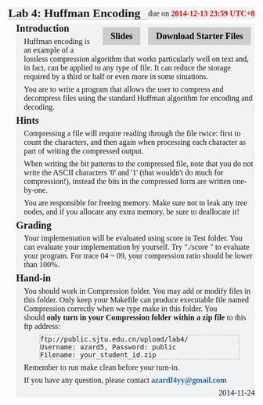 
<h3 style="padding: 0px; margin: 24px 0px 8px; font-size: 24px; line-height: 24px; border-bottom-width: 1px; border-bottom-style: solid; border-bottom-color: rgb(170, 170, 170); font-family: 'Heiti SC', 黑体-简, 'MS Yahei', 微软雅黑, STXihei, 华文细黑, 'WenQuanYi ZenHei', 文泉驿正黑体, Sans-sarif; background-color: rgb(241, 242, 243);">Lab 4: Huffman Encoding</h3>
<span class="assignment_due" style="margin: -32px 0px 0px; line-height: 24px; font-size: 16px; float: right; font-family: 'Heiti SC', 黑体-简, 'MS Yahei', 微软雅黑, STXihei, 华文细黑, 'WenQuanYi ZenHei', 文泉驿正黑体, Sans-sarif; background-color: rgb(241, 242, 243);">due on&nbsp;<time datetime="2014-12-13T23:59:59+08:00" class="due_time" style="font-weight: bold; color: red;">2014-12-13 23:59 UTC+8</time></span><a href="http://tcloud.sjtu.edu.cn/course/se106/2014/assignments/lab4/lab4.zip" class="assignment_ref" style="color: rgb(0, 0, 0); font-weight: bold; text-decoration: none; outline-style: none; display: block; float: right; padding: 8px 16px; line-height: 20px; font-size: 18px; margin: 8px; font-family: 'Heiti SC', 黑体-简, 'MS Yahei', 微软雅黑, STXihei, 华文细黑, 'WenQuanYi ZenHei', 文泉驿正黑体, Sans-sarif; background: rgb(204, 204, 204);">Download Starter Files</a><a href="http://tcloud.sjtu.edu.cn/course/se106/2014/assignments/lab4/lab4.pdf" class="assignment_ref" style="color: rgb(0, 0, 0); font-weight: bold; text-decoration: none; outline-style: none; display: block; float: right; padding: 8px 16px; line-height: 20px; font-size: 18px; margin: 8px; font-family: 'Heiti SC', 黑体-简, 'MS Yahei', 微软雅黑, STXihei, 华文细黑, 'WenQuanYi ZenHei', 文泉驿正黑体, Sans-sarif; background: rgb(204, 204, 204);">Slides</a>
<div class="in" style="margin: 0px 0px 0px 16px; font-family: 'Heiti SC', 黑体-简, 'MS Yahei', 微软雅黑, STXihei, 华文细黑, 'WenQuanYi ZenHei', 文泉驿正黑体, Sans-sarif; font-size: 16px; line-height: normal; background-color: rgb(241, 242, 243);">
<h4 style="padding: 0px; margin: 6px 0px; font-size: 20px; line-height: 20px;">Introduction</h4>
<div class="in" style="margin: 0px 0px 0px 16px;">
<p style="margin: 8px 0px;">Huffman encoding is an example of a lossless compression algorithm that works particularly well on text and, in fact, can be applied to any type of file. It can reduce the storage required by a third or half or even more in some situations.</p>
<p style="margin: 8px 0px;">You are to write a program that allows the user to compress and decompress files using the standard Huffman algorithm for encoding and decoding.</p>
</div>
<h4 style="padding: 0px; margin: 6px 0px; font-size: 20px; line-height: 20px;">Hints</h4>
<div class="in" style="margin: 0px 0px 0px 16px;">
<p style="margin: 8px 0px;">Compressing a file will require reading through the file twice: first to count the characters, and then again when processing each character as part of writing the compressed output.</p>
<p style="margin: 8px 0px;">When writing the bit patterns to the compressed file, note that you do not write the ASCII characters '0' and '1' (that wouldn't do much for compression!), instead the bits in the compressed form are written one-by-one.</p>
<p style="margin: 8px 0px;">You are responsible for freeing memory. Make sure not to leak any tree nodes, and if you allocate any extra memory, be sure to deallocate it!</p>
</div>
<h4 style="padding: 0px; margin: 6px 0px; font-size: 20px; line-height: 20px;">Grading</h4>
<div class="in" style="margin: 0px 0px 0px 16px;">
<p style="margin: 8px 0px;">Your implementation will be evaluated using score in Test folder. You can evaluate your implementation by yourself. Try "./score " to evaluate your program. For trace 04 ~ 09, your compression ratio should be lower than 100%.</p>
</div>
<h4 style="padding: 0px; margin: 6px 0px; font-size: 20px; line-height: 20px;">Hand-in</h4>
<div class="in" style="margin: 0px 0px 0px 16px;">
<p style="margin: 8px 0px;">You should work in Compression folder. You may add or modify files in this folder. Only keep your Makefile can produce executable file named Compression correctly when we type make in this folder. You should&nbsp;<strong>only turn in your Compression folder within a zip file</strong>&nbsp;to this ftp address:</p>
<code class="codep" style="border: 1px dashed rgb(170, 170, 170); display: block; margin: 8px 32px;">ftp://public.sjtu.edu.cn/upload/lab4/<br>Username: azard5, Password: public<br>Filename: your_student_id.zip</code>
<p style="margin: 8px 0px;">Remember to run make clean before your turn-in.</p>
<p style="margin: 8px 0px;">If you have any question, please contact&nbsp;<a href="mailto:azardf4yy@gmail.com" style="color: rgb(34, 102, 187); font-weight: bold; text-decoration: none; outline-style: none;">azardf4yy@gmail.com</a></p>
</div>
<time datetime="2014-11-24T00:00:00+08:00" class="assigned_time" style="text-align: right; display: block;">2014-11-24</time></div>
